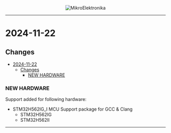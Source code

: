<p align="center">
  <img src="http://www.mikroe.com/img/designs/beta/logo_small.png?raw=true" alt="MikroElektronika"/>
</p>

---

# 2024-11-22

## Changes

- [2024-11-22](#2024-11-22)
  - [Changes](#changes)
    - [NEW HARDWARE](#new-hardware)

### NEW HARDWARE

Support added for following hardware:

- STM32H562IG_I MCU Support package for GCC & Clang
  - STM32H562IG
  - STM32H562II

---
